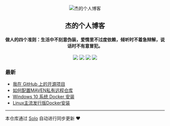 <p align="center"><img alt="杰的个人博客" src="https://www.easyicon.net/api/resizeApi.php?id=1115241&size=96"></p><h2 align="center">
杰的个人博客
</h2>

<h4 align="center">做人的四个准则：生活中不刻意伪装，爱情里不过度依赖，倾听时不着急辩解，说话时不有意冒犯。</h4>
<p align="center"><a title="杰的个人博客" target="_blank" href="https://github.com/yangdingjie/solo-blog"><img src="https://img.shields.io/github/last-commit/yangdingjie/solo-blog.svg?style=flat-square&color=FF9900"></a>
<a title="GitHub repo size in bytes" target="_blank" href="https://github.com/yangdingjie/solo-blog"><img src="https://img.shields.io/github/repo-size/yangdingjie/solo-blog.svg?style=flat-square"></a>
<a title="Solo Version" target="_blank" href="https://github.com/88250/solo/releases"><img src="https://img.shields.io/badge/solo-3.6.7-f1e05a.svg?style=flat-square&color=blueviolet"></a>
<a title="Hits" target="_blank" href="https://github.com/88250/hits"><img src="https://hits.b3log.org/yangdingjie/solo-blog.svg"></a></p>

### 最新

* [我在 GitHub 上的开源项目](https://www.yangdj.cn/my-github-repos)
* [如何配置MAVEN私有远程仓库](https://www.yangdj.cn/articles/2019/12/09/1575897225619.html)
* [Windows 10 系统 Docker 安装](https://www.yangdj.cn/articles/2019/11/24/1574604593908.html)
* [Linux主流发行版Docker安装](https://www.yangdj.cn/articles/2019/11/23/1574505910249.html)



---

本仓库通过 [Solo](https://github.com/88250/solo) 自动进行同步更新 ❤️ 